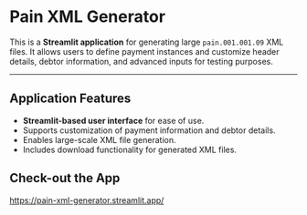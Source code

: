 # Pain XML Generator

This is a **Streamlit application** for generating large `pain.001.001.09` XML files. It allows users to define payment instances and customize header details, debtor information, and advanced inputs for testing purposes.

---

## Application Features
- **Streamlit-based user interface** for ease of use.
- Supports customization of payment information and debtor details.
- Enables large-scale XML file generation.
- Includes download functionality for generated XML files.

## Check-out the App
https://pain-xml-generator.streamlit.app/
